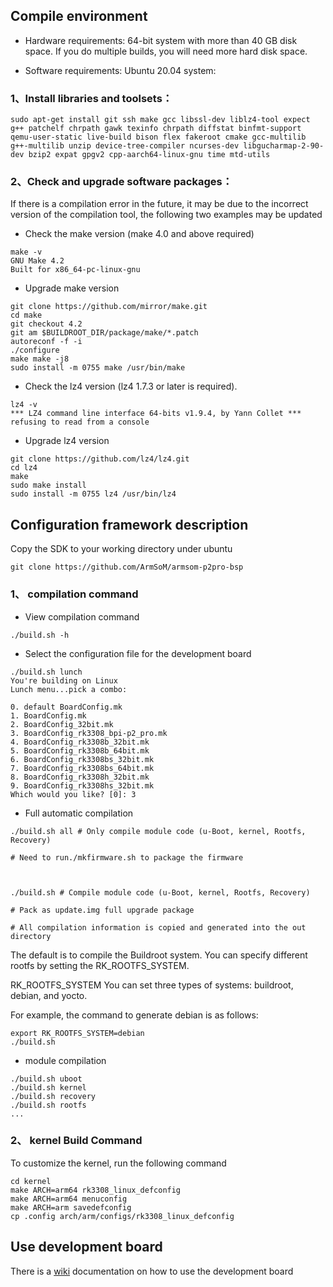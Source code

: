 ## Compile environment

* Hardware requirements: 64-bit system with more than 40 GB disk space. If you do multiple builds, you will need more hard disk space.

* Software requirements: Ubuntu 20.04 system:

### 1、Install libraries and toolsets：

```shell
sudo apt-get install git ssh make gcc libssl-dev liblz4-tool expect g++ patchelf chrpath gawk texinfo chrpath diffstat binfmt-support qemu-user-static live-build bison flex fakeroot cmake gcc-multilib g++-multilib unzip device-tree-compiler ncurses-dev libgucharmap-2-90-dev bzip2 expat gpgv2 cpp-aarch64-linux-gnu time mtd-utils
```

### 2、Check and upgrade software packages：

If there is a compilation error in the future, it may be due to the incorrect version of the compilation tool, the following two examples may be updated

- Check the make version (make 4.0 and above required)
```
make -v
GNU Make 4.2
Built for x86_64-pc-linux-gnu
```

- Upgrade make version
```
git clone https://github.com/mirror/make.git
cd make
git checkout 4.2
git am $BUILDROOT_DIR/package/make/*.patch
autoreconf -f -i
./configure
make make -j8
sudo install -m 0755 make /usr/bin/make
```


- Check the lz4 version (lz4 1.7.3 or later is required).
```
lz4 -v
*** LZ4 command line interface 64-bits v1.9.4, by Yann Collet ***
refusing to read from a console
```

- Upgrade lz4 version
```
git clone https://github.com/lz4/lz4.git
cd lz4
make
sudo make install
sudo install -m 0755 lz4 /usr/bin/lz4
```

## Configuration framework description

Copy the SDK to your working directory under ubuntu

```
git clone https://github.com/ArmSoM/armsom-p2pro-bsp
```

### 1、 compilation command

* View compilation command
```
./build.sh -h
```

* Select the configuration file for the development board
```
./build.sh lunch
You're building on Linux
Lunch menu...pick a combo:

0. default BoardConfig.mk
1. BoardConfig.mk
2. BoardConfig_32bit.mk
3. BoardConfig_rk3308_bpi-p2_pro.mk
4. BoardConfig_rk3308b_32bit.mk
5. BoardConfig_rk3308b_64bit.mk
6. BoardConfig_rk3308bs_32bit.mk
7. BoardConfig_rk3308bs_64bit.mk
8. BoardConfig_rk3308h_32bit.mk
9. BoardConfig_rk3308hs_32bit.mk
Which would you like? [0]: 3
```

* Full automatic compilation
```
./build.sh all # Only compile module code (u-Boot, kernel, Rootfs, Recovery)

# Need to run./mkfirmware.sh to package the firmware



./build.sh # Compile module code (u-Boot, kernel, Rootfs, Recovery)

# Pack as update.img full upgrade package

# All compilation information is copied and generated into the out directory
```

The default is to compile the Buildroot system. You can specify different rootfs by setting the RK_ROOTFS_SYSTEM.

RK_ROOTFS_SYSTEM You can set three types of systems: buildroot, debian, and yocto.

For example, the command to generate debian is as follows:

```
export RK_ROOTFS_SYSTEM=debian
./build.sh
```

* module compilation
```
./build.sh uboot
./build.sh kernel
./build.sh recovery
./build.sh rootfs
...
```

### 2、 kernel Build Command
To customize the kernel, run the following command
```
cd kernel
make ARCH=arm64 rk3308_linux_defconfig
make ARCH=arm64 menuconfig
make ARCH=arm savedefconfig
cp .config arch/arm/configs/rk3308_linux_defconfig
```

## Use development board
There is a [wiki](http://wiki.armsom.org/index.php/Getting_Started_with_ArmSoM-p2_pro "悬停显示") documentation on how to use the development board

